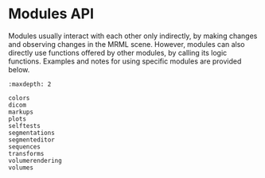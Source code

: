 # Modules API

Modules usually interact with each other only indirectly, by making changes and observing changes in the MRML scene. However, modules can also directly use functions offered by other modules, by calling its logic functions. Examples and notes for using specific modules are provided below.

```{toctree}
:maxdepth: 2

colors
dicom
markups
plots
selftests
segmentations
segmenteditor
sequences
transforms
volumerendering
volumes
```
